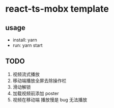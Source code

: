 # react-ts-mobx template

## usage

- install: yarn
- run: yarn start

## TODO

1. 视频流式播放
2. 移动端播放全屏去除操作栏
3. 滑动解锁
4. 加载视频前添加 poster
5. 视频在移动端 播放慢是 bug 无法播放
